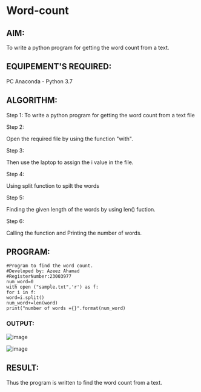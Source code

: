 # Word-count
## AIM:
To write a python program for getting the word count from a text.
## EQUIPEMENT'S REQUIRED: 
PC
Anaconda - Python 3.7
## ALGORITHM: 
Step 1:
To write a python program for getting the word count from a text file

Step 2:

Open the required file by using the function "with".

Step 3:

Then use the laptop to assign the i value in the file.

Step 4:

Using split function to spilt the words

Step 5:

Finding the given length of the words by using len() fuction.

Step 6:

Calling the function and Printing the number of words. 

## PROGRAM:
```
#Program to find the word count.
#Developed by: Azeez Ahamad
#RegisterNumber:23003977
num_word=0
with open ("sample.txt",'r') as f:
for i in f:
word=i.split()
num_word+=len(word)
print("number of words ={}".format(num_word)
```

### OUTPUT:
![image](https://github.com/22002102/Word-count/assets/119091638/f2b73ec4-1e44-40e9-8a92-53490afb83bb)





![image](https://github.com/22002102/Word-count/assets/119091638/1b6cd6d3-fe3b-4d28-b5bc-0bb606a02c32)



## RESULT:
Thus the program is written to find the word count from a text.

